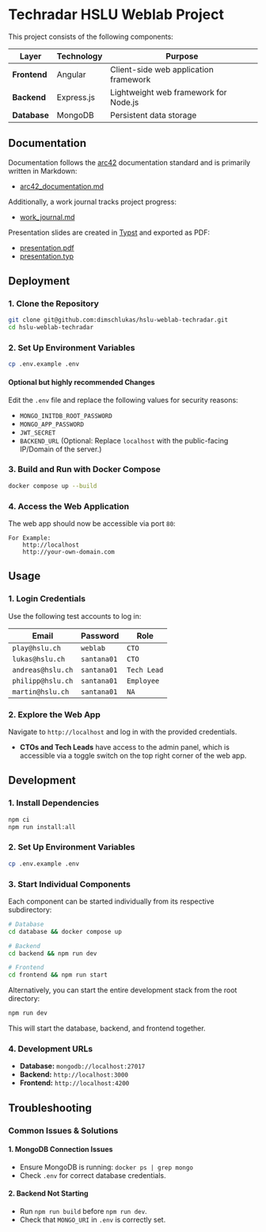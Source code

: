 # Techradar HSLU Weblab Project

This project consists of the following components:

| Layer        | Technology | Purpose                               |
| ------------ | ---------- | ------------------------------------- |
| **Frontend** | Angular    | Client-side web application framework |
| **Backend**  | Express.js | Lightweight web framework for Node.js |
| **Database** | MongoDB    | Persistent data storage               |

## Documentation

Documentation follows the [arc42](https://arc42.org/) documentation standard and is primarily written in Markdown:

- [arc42_documentation.md](docs/arc42_documentation.md)

Additionally, a work journal tracks project progress:

- [work_journal.md](docs/work_journal.md)

Presentation slides are created in [Typst](https://typst.app/home) and exported as PDF:

- [presentation.pdf](docs/presentation.pdf)
- [presentation.typ](docs/presentation.typ)

## Deployment

### 1. Clone the Repository

```bash
git clone git@github.com:dimschlukas/hslu-weblab-techradar.git
cd hslu-weblab-techradar
```

### 2. Set Up Environment Variables

```bash
cp .env.example .env
```

#### Optional but highly recommended Changes

Edit the `.env` file and replace the following values for security reasons:

- `MONGO_INITDB_ROOT_PASSWORD`
- `MONGO_APP_PASSWORD`
- `JWT_SECRET`
- `BACKEND_URL` (Optional: Replace `localhost` with the public-facing IP/Domain of the server.)

### 3. Build and Run with Docker Compose

```bash
docker compose up --build
```

### 4. Access the Web Application

The web app should now be accessible via port `80`:

```
For Example:
    http://localhost
    http://your-own-domain.com
```

## Usage

### 1. Login Credentials

Use the following test accounts to log in:

| Email             | Password    | Role        |
| ----------------- | ----------- | ----------- |
| `play@hslu.ch`    | `weblab`    | `CTO`       |
| `lukas@hslu.ch`   | `santana01` | `CTO`       |
| `andreas@hslu.ch` | `santana01` | `Tech Lead` |
| `philipp@hslu.ch` | `santana01` | `Employee`  |
| `martin@hslu.ch`  | `santana01` | `NA`        |

### 2. Explore the Web App

Navigate to `http://localhost` and log in with the provided credentials.

- **CTOs and Tech Leads** have access to the admin panel, which is accessible via a toggle switch on the top right corner of the web app.

## Development

### 1. Install Dependencies

```bash
npm ci
npm run install:all
```

### 2. Set Up Environment Variables

```bash
cp .env.example .env
```

### 3. Start Individual Components

Each component can be started individually from its respective subdirectory:

```bash
# Database
cd database && docker compose up

# Backend
cd backend && npm run dev

# Frontend
cd frontend && npm run start
```

Alternatively, you can start the entire development stack from the root directory:

```bash
npm run dev
```

This will start the database, backend, and frontend together.

### 4. Development URLs

- **Database:** `mongodb://localhost:27017`
- **Backend:** `http://localhost:3000`
- **Frontend:** `http://localhost:4200`

## Troubleshooting

### Common Issues & Solutions

#### 1. MongoDB Connection Issues

- Ensure MongoDB is running: `docker ps | grep mongo`
- Check `.env` for correct database credentials.

#### 2. Backend Not Starting

- Run `npm run build` before `npm run dev`.
- Check that `MONGO_URI` in `.env` is correctly set.
